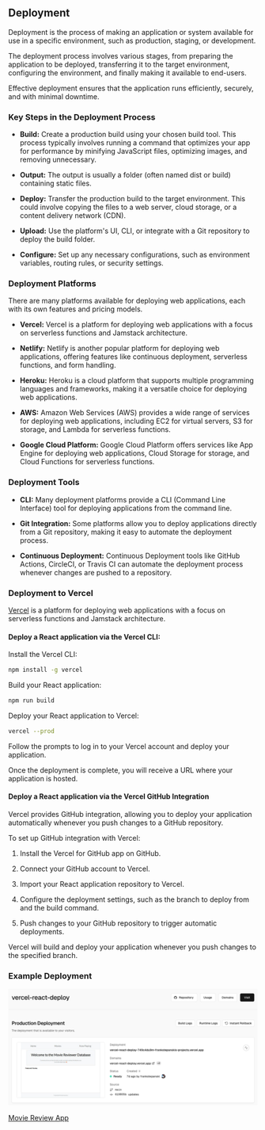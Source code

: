 ## Deployment

Deployment is the process of making an application or system available for use in a specific environment, 
such as production, staging, or development. 

The deployment process involves various stages, from preparing the application to be deployed, 
transferring it to the target environment, configuring the environment, 
and finally making it available to end-users. 

Effective deployment ensures that the application runs efficiently, securely, and with minimal downtime.

### Key Steps in the Deployment Process

- **Build:** Create a production build using your chosen build tool. 
This process typically involves running a command that optimizes your app for performance by minifying 
JavaScript files, optimizing images, and removing unnecessary.

- **Output:** The output is usually a folder (often named dist or build) containing static files.

- **Deploy:** Transfer the production build to the target environment.
This could involve copying the files to a web server, cloud storage, or a content delivery network (CDN).

- **Upload:** Use the platform's UI, CLI, or integrate with a Git repository to deploy the build folder.

- **Configure:** Set up any necessary configurations, such as environment variables, routing rules, or security settings.

### Deployment Platforms

There are many platforms available for deploying web applications, each with its own features and pricing models.

- **Vercel:** Vercel is a platform for deploying web applications with a focus on serverless functions and Jamstack architecture.

- **Netlify:** Netlify is another popular platform for deploying web applications, offering features like continuous deployment, serverless functions, and form handling.

- **Heroku:** Heroku is a cloud platform that supports multiple programming languages and frameworks, making it a versatile choice for deploying web applications.

- **AWS:** Amazon Web Services (AWS) provides a wide range of services for deploying web applications, including EC2 for virtual servers, S3 for storage, and Lambda for serverless functions.

- **Google Cloud Platform:** Google Cloud Platform offers services like App Engine for deploying web applications, Cloud Storage for storage, and Cloud Functions for serverless functions.

### Deployment Tools

- **CLI:** Many deployment platforms provide a CLI (Command Line Interface) tool for deploying applications from the command line.

- **Git Integration:** Some platforms allow you to deploy applications directly from a Git repository, making it easy to automate the deployment process.

- **Continuous Deployment:** Continuous Deployment tools like GitHub Actions, CircleCI, or Travis CI can automate the deployment process whenever changes are pushed to a repository.

### Deployment to Vercel

[Vercel](https://vercel.com/) is a platform for deploying web applications with a focus on serverless functions and Jamstack architecture.

#### Deploy a React application via the Vercel CLI: ####

Install the Vercel CLI:

```bash 
npm install -g vercel
```

Build your React application:

```bash
npm run build
```

Deploy your React application to Vercel:

```bash
vercel --prod
```

Follow the prompts to log in to your Vercel account and deploy your application.

Once the deployment is complete, you will receive a URL where your application is hosted.

#### Deploy a React application via the Vercel GitHub Integration ####

Vercel provides GitHub integration, allowing you to deploy your application automatically whenever you push changes to a GitHub repository.

To set up GitHub integration with Vercel:

1. Install the Vercel for GitHub app on GitHub.

2. Connect your GitHub account to Vercel.

3. Import your React application repository to Vercel.

4. Configure the deployment settings, such as the branch to deploy from and the build command.

5. Push changes to your GitHub repository to trigger automatic deployments.

Vercel will build and deploy your application whenever you push changes to the specified branch.

### Example Deployment

![Vercel Deployment](vercel-deployment.png)

[Movie Review App](https://vercel-react-deploy.vercel.app/)

